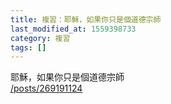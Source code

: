 ```yaml
---
title: 複習：耶穌，如果你只是個道德宗師
last_modified_at: 1559398733
category: 複習
tags: []
---
```


<p>耶穌，如果你只是個道德宗師<br/>
<a href="/posts/269191124" target="_blank">/posts/269191124</a></p>
<p> </p>
